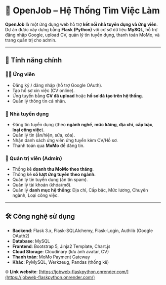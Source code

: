 # 🏢 OpenJob – Hệ Thống Tìm Việc Làm

**OpenJob** là một ứng dụng web hỗ trợ **kết nối nhà tuyển dụng và ứng viên**.  
Dự án được xây dựng bằng **Flask (Python)** với cơ sở dữ liệu **MySQL**, hỗ trợ đăng nhập Google, upload CV, quản lý tin tuyển dụng, thanh toán MoMo, và trang quản trị cho admin.

---

## 🚀 Tính năng chính

### 👨‍💼 Ứng viên
- Đăng ký / đăng nhập (hỗ trợ Google OAuth).  
- Tạo hồ sơ xin việc (CV online).  
- Ứng tuyển bằng **CV đã upload** hoặc **hồ sơ đã tạo trên hệ thống**.  
- Quản lý thông tin cá nhân.  

### 🏢 Nhà tuyển dụng
- Đăng tin tuyển dụng (theo **ngành nghề**, **mức lương**, **địa chỉ**, **cấp bậc**, **loại công việc**).  
- Quản lý tin (ẩn/hiện, sửa, xóa).  
- Nhận danh sách ứng viên ứng tuyển kèm CV/Hồ sơ.  
- Thanh toán qua **MoMo** để đăng tin.  

### 🔑 Quản trị viên (Admin)
- Thống kê **doanh thu MoMo theo tháng**.  
- Thống kê **số lượt ứng tuyển theo ngành**.  
- Quản lý tin tuyển dụng (ẩn tin spam).  
- Quản lý tài khoản (khóa/mở).  
- Quản lý **danh mục hệ thống**: Địa chỉ, Cấp bậc, Mức lương, Chuyên ngành, Loại công việc.  

---

## 🛠️ Công nghệ sử dụng

- **Backend**: Flask 3.x, Flask-SQLAlchemy, Flask-Login, Authlib (Google OAuth2)  
- **Database**: MySQL  
- **Frontend**: Bootstrap 5, Jinja2 Template, Chart.js  
- **Cloud Storage**: Cloudinary (lưu ảnh avatar, CV)  
- **Thanh toán**: MoMo Payment Gateway  
- **Khác**: PyMySQL, Werkzeug, Pandas (thống kê)

🌐 **Link website**: [https://jobweb-flaskpython.onrender.com/](https://jobweb-flaskpython.onrender.com/)

